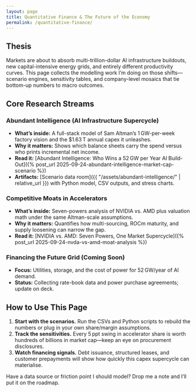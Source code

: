 ```yaml
---
layout: page
title: Quantitative Finance & The Future of the Economy
permalink: /quantitative-finance/
---
```


## Thesis

Markets are about to absorb multi-trillion-dollar AI infrastructure buildouts, new capital-intensive energy grids, and entirely different productivity curves. This page collects the modelling work I’m doing on those shifts—scenario engines, sensitivity tables, and company-level mosaics that tie bottom-up numbers to macro outcomes.

## Core Research Streams

### Abundant Intelligence (AI Infrastructure Supercycle)
- **What’s inside:** A full-stack model of Sam Altman’s 1 GW-per-week factory vision and the $1.63 T annual capex it unleashes.
- **Why it matters:** Shows which balance sheets carry the spend versus who prints incremental net income.
- **Read it:** [Abundant Intelligence: Who Wins a 52 GW per Year AI Build-Out]({% post_url 2025-09-24-abundant-intelligence-market-cap-scenario %})
- **Artifacts:** [Scenario data room]({{ "/assets/abundant-intelligence/" | relative_url }}) with Python model, CSV outputs, and stress charts.

### Competitive Moats in Accelerators
- **What’s inside:** Seven-powers analysis of NVIDIA vs. AMD plus valuation math under the same Altman-scale assumptions.
- **Why it matters:** Quantifies how multi-sourcing, ROCm maturity, and supply loosening can narrow the gap.
- **Read it:** [NVIDIA vs. AMD: Seven Powers, One Market Supercycle]({% post_url 2025-09-24-nvda-vs-amd-moat-analysis %})

### Financing the Future Grid (Coming Soon)
- **Focus:** Utilities, storage, and the cost of power for 52 GW/year of AI demand.
- **Status:** Collecting rate-book data and power purchase agreements; update on deck.

## How to Use This Page

1. **Start with the scenarios.** Run the CSVs and Python scripts to rebuild the numbers or plug in your own share/margin assumptions.
2. **Track the sensitivities.** Every 5 ppt swing in accelerator share is worth hundreds of billions in market cap—keep an eye on procurement disclosures.
3. **Watch financing signals.** Debt issuance, structured leases, and customer prepayments will show how quickly this capex supercycle can materialise.

Have a data source or friction point I should model? Drop me a note and I’ll put it on the roadmap.
